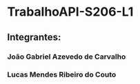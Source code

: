 # TrabalhoAPI-S206-L1

## Integrantes:
  ### João Gabriel Azevedo de Carvalho
  ### Lucas Mendes Ribeiro do Couto

